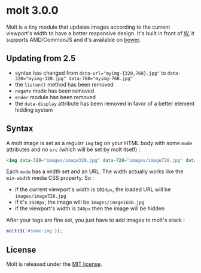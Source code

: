 molt 3.0.0
==========

Molt is a tiny module that updates images according to the current viewport's width to have a better responsive design. It's built in front of [W](https://github.com/pyrsmk/W), it supports AMD/CommonJS and it's available on [bower](http://bower.io).

Updating from 2.5
-----------------

- syntax has changed from `data-url="myimg-{320,768}.jpg"` to `data-320="myimg-320.jpg" data-768="myimg-768.jpg"`
- the `listen()` method has been removed
- `negate` mode has been removed
- `ender` module has been removed
- the `data-display` attribute has been removed in favor of a better element hidding system

Syntax
------

A molt image is set as a regular `img` tag on your HTML body with some `mode` attributes and no `src` (which will be set by molt itself) :

```html
<img data-320="images/image320.jpg" data-728="images/image728.jpg" data-1600="images/image1600.jpg" alt="">
```

Each `mode` has a width set and an URL. The width actually works like the `min-width` media CSS property. So :
- if the current viewport's width is `1024px`, the loaded URL will be `images/image728.jpg`
- if it's `1920px`, the image will be `images/image1600.jpg`
- if the viewport's width is `240px` then the image will be hidden

After your tags are fine set, you just have to add images to molt's stack :

```javascript
molt($('#some-img'));
```

License
-------

Molt is released under the [MIT license](http://dreamysource.mit-license.org).
